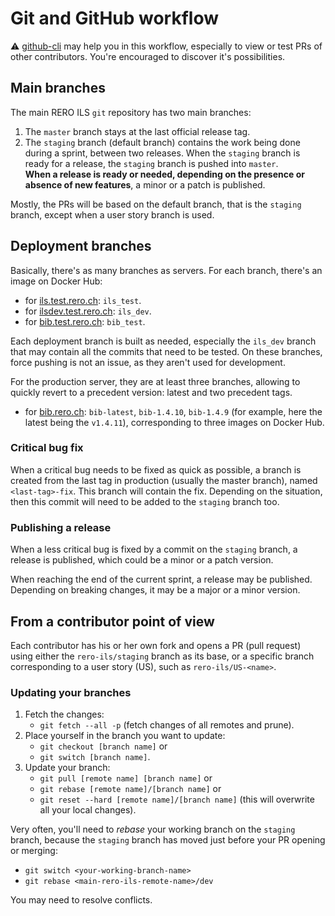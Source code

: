 # Git and GitHub workflow

:warning: [github-cli][1] may help you in this workflow, especially to view or
test PRs of other contributors. You're encouraged to discover it's
possibilities.

## Main branches

The main RERO ILS `git` repository has two main branches:

1. The `master` branch stays at the last official release tag.
1. The `staging` branch (default branch) contains the work being done during a
   sprint, between two releases. When the `staging` branch is ready for a
   release, the `staging` branch is pushed into `master`. \
   **When a release is ready or needed, depending on the
   presence or absence of new features**, a minor or a patch is published.

Mostly, the PRs will be based on the default branch, that is the `staging`
branch, except when a user story branch is used.

## Deployment branches

Basically, there's as many branches as servers. For each branch, there's an
image on Docker Hub:

- for [ils.test.rero.ch][demo]: `ils_test`.
- for [ilsdev.test.rero.ch][dev]: `ils_dev`.
- for [bib.test.rero.ch][test]: `bib_test`.

Each deployment branch is built as needed, especially the `ils_dev` branch that
may contain all the commits that need to be tested. On these branches, force
pushing is not an issue, as they aren't used for development.

For the production server, they are at least three branches, allowing to
quickly revert to a precedent version: latest and two precedent tags.

- for [bib.rero.ch][prod]: `bib-latest`, `bib-1.4.10`, `bib-1.4.9` (for
  example, here the latest being the `v1.4.11`), corresponding to three images
  on Docker Hub.

### Critical bug fix

When a critical bug needs to be fixed as quick as possible, a branch is created
from the last tag in production (usually the master branch), named
`<last-tag>-fix`. This branch will contain the fix. Depending on the situation,
then this commit will need to be added to the `staging` branch too.

### Publishing a release

When a less critical bug is fixed by a commit on the `staging` branch, a
release is published, which could be a minor or a patch version.

When reaching the end of the current sprint, a release may be published.
Depending on breaking changes, it may be a major or a minor version.

## From a contributor point of view

Each contributor has his or her own fork and opens a PR (pull request) using
either the `rero-ils/staging` branch as its base, or a specific branch
corresponding to a user story (US), such as `rero-ils/US-<name>`.

### Updating your branches

1. Fetch the changes:
    - `git fetch --all -p` (fetch changes of all remotes and prune).
1. Place yourself in the branch you want to update:
    - `git checkout [branch name]` or
    - `git switch [branch name]`.
1. Update your branch:
    - `git pull [remote name] [branch name]` or
    - `git rebase [remote name]/[branch name]` or
    - `git reset --hard [remote name]/[branch name]` (this will overwrite all
      your local changes).

Very often, you'll need to *rebase* your working branch on the `staging`
branch, because the `staging` branch has moved just before your PR opening or
merging:

- `git switch <your-working-branch-name>`
- `git rebase <main-rero-ils-remote-name>/dev`

You may need to resolve conflicts.

[1]: https://cli.github.com/
[demo]: https://ils.test.rero.ch
[dev]: https://ilsdev.test.rero.ch
[test]: https://bib.test.rero.ch
[prod]: https://bib.rero.ch
